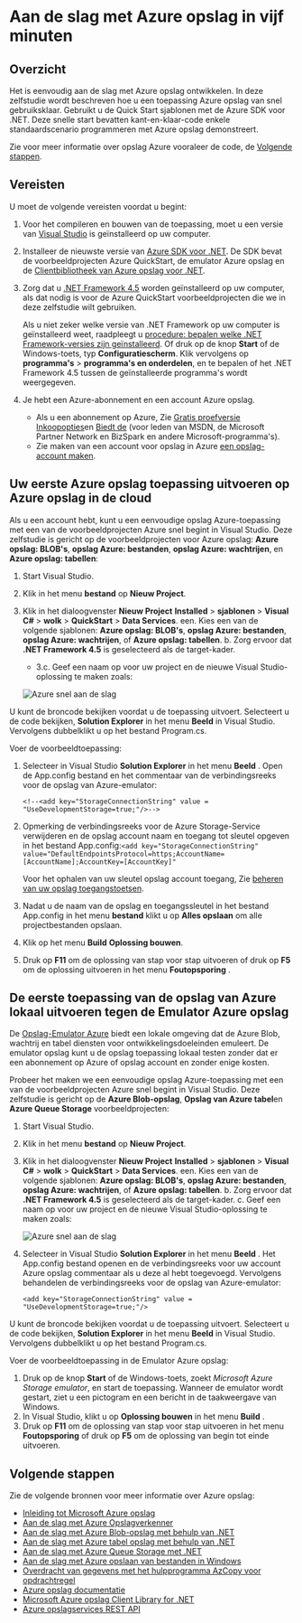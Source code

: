 <properties
    pageTitle="Aan de slag met Azure opslag in vijf minuten | Microsoft Azure"
    description="Snel aangeeft hoeveel van de op Microsoft Azure BLOB's, tabellen en wachtrijen met Azure snel begonnen, Visual Studio en de opslag van Azure-emulator. De eerste toepassing van Azure opslag in vijf minuten worden uitgevoerd."
    services="storage"
    documentationCenter=".net"
    authors="tamram"
    manager="carmonm"
    editor="tysonn"/>

<tags
    ms.service="storage"
    ms.workload="storage"
    ms.tgt_pltfrm="na"
    ms.devlang="dotnet"
    ms.topic="get-started-article"
    ms.date="10/18/2016"
    ms.author="tamram"/>

# <a name="get-started-with-azure-storage-in-five-minutes"></a>Aan de slag met Azure opslag in vijf minuten

## <a name="overview"></a>Overzicht

Het is eenvoudig aan de slag met Azure opslag ontwikkelen. In deze zelfstudie wordt beschreven hoe u een toepassing Azure opslag van snel gebruiksklaar. Gebruikt u de Quick Start sjablonen met de Azure SDK voor .NET. Deze snelle start bevatten kant-en-klaar-code enkele standaardscenario programmeren met Azure opslag demonstreert.

Zie voor meer informatie over opslag Azure vooraleer de code, de [Volgende stappen](#next-steps).

## <a name="prerequisites"></a>Vereisten

U moet de volgende vereisten voordat u begint:

1. Voor het compileren en bouwen van de toepassing, moet u een versie van [Visual Studio](https://www.visualstudio.com/) is geïnstalleerd op uw computer.

2. Installeer de nieuwste versie van [Azure SDK voor .NET](https://azure.microsoft.com/downloads/). De SDK bevat de voorbeeldprojecten Azure QuickStart, de emulator Azure opslag en de [Clientbibliotheek van Azure opslag voor .NET](https://msdn.microsoft.com/library/azure/dn261237.aspx).

3. Zorg dat u [.NET Framework 4.5](http://www.microsoft.com/download/details.aspx?id=30653) worden geïnstalleerd op uw computer, als dat nodig is voor de Azure QuickStart voorbeeldprojecten die we in deze zelfstudie wilt gebruiken.

    Als u niet zeker welke versie van .NET Framework op uw computer is geïnstalleerd weet, raadpleegt u [procedure: bepalen welke .NET Framework-versies zijn geïnstalleerd](https://msdn.microsoft.com/vstudio/hh925568.aspx). Of druk op de knop **Start** of de Windows-toets, typ **Configuratiescherm**. Klik vervolgens op **programma's** > **programma's en onderdelen**, en te bepalen of het .NET Framework 4.5 tussen de geïnstalleerde programma's wordt weergegeven.

4. Je hebt een Azure-abonnement en een account Azure opslag.

    - Als u een abonnement op Azure, Zie [Gratis proefversie](https://azure.microsoft.com/pricing/free-trial/) [Inkoopopties](https://azure.microsoft.com/pricing/purchase-options/)en [Biedt de](https://azure.microsoft.com/pricing/member-offers/) (voor leden van MSDN, de Microsoft Partner Network en BizSpark en andere Microsoft-programma's).
    - Zie maken van een account voor opslag in Azure [een opslag-account maken](storage-create-storage-account.md#create-a-storage-account).

## <a name="run-your-first-azure-storage-application-against-azure-storage-in-the-cloud"></a>Uw eerste Azure opslag toepassing uitvoeren op Azure opslag in de cloud

Als u een account hebt, kunt u een eenvoudige opslag Azure-toepassing met een van de voorbeeldprojecten Azure snel begint in Visual Studio. Deze zelfstudie is gericht op de voorbeeldprojecten voor Azure opslag: **Azure opslag: BLOB's**, **opslag Azure: bestanden**, **opslag Azure: wachtrijen**, en **Azure opslag: tabellen**:

1. Start Visual Studio.
2. Klik in het menu **bestand** op **Nieuw Project**.
3. Klik in het dialoogvenster **Nieuw Project** **Installed** > **sjablonen** > **Visual C#** > **wolk** > **QuickStart** > **Data Services**.
    een. Kies een van de volgende sjablonen: **Azure opslag: BLOB's**, **opslag Azure: bestanden**, **opslag Azure: wachtrijen**, of **Azure opslag: tabellen**.
    b. Zorg ervoor dat **.NET Framework 4.5** is geselecteerd als de target-kader.
    - 3.c. Geef een naam op voor uw project en de nieuwe Visual Studio-oplossing te maken zoals:

    ![Azure snel aan de slag][Image1]

U kunt de broncode bekijken voordat u de toepassing uitvoert. Selecteert u de code bekijken, **Solution Explorer** in het menu **Beeld** in Visual Studio. Vervolgens dubbelklikt u op het bestand Program.cs.

Voer de voorbeeldtoepassing:

1.  Selecteer in Visual Studio **Solution Explorer** in het menu **Beeld** . Open de App.config bestand en het commentaar van de verbindingsreeks voor de opslag van Azure-emulator:

    `<!--<add key="StorageConnectionString" value = "UseDevelopmentStorage=true;"/>-->`

2.  Opmerking de verbindingsreeks voor de Azure Storage-Service verwijderen en de opslag account naam en toegang tot sleutel opgeven in het bestand App.config:`<add key="StorageConnectionString" value="DefaultEndpointsProtocol=https;AccountName=[AccountName];AccountKey=[AccountKey]"`

    Voor het ophalen van uw sleutel opslag account toegang, Zie [beheren van uw opslag toegangstoetsen](storage-create-storage-account.md#manage-your-storage-access-keys).

3.  Nadat u de naam van de opslag en toegangssleutel in het bestand App.config in het menu **bestand** klikt u op **Alles opslaan** om alle projectbestanden opslaan.
4.  Klik op het menu **Build** **Oplossing bouwen**.
5.  Druk op **F11** om de oplossing van stap voor stap uitvoeren of druk op **F5** om de oplossing uitvoeren in het menu **Foutopsporing** .


## <a name="run-your-first-azure-storage-application-locally-against-the-azure-storage-emulator"></a>De eerste toepassing van de opslag van Azure lokaal uitvoeren tegen de Emulator Azure opslag

De [Opslag-Emulator Azure](storage-use-emulator.md) biedt een lokale omgeving dat de Azure Blob, wachtrij en tabel diensten voor ontwikkelingsdoeleinden emuleert. De emulator opslag kunt u de opslag toepassing lokaal testen zonder dat er een abonnement op Azure of opslag account en zonder enige kosten.

Probeer het maken we een eenvoudige opslag Azure-toepassing met een van de voorbeeldprojecten Azure snel begint in Visual Studio. Deze zelfstudie is gericht op de **Azure Blob-opslag**, **Opslag van Azure tabel**en **Azure Queue Storage** voorbeeldprojecten:

1. Start Visual Studio.
2. Klik in het menu **bestand** op **Nieuw Project**.
3. Klik in het dialoogvenster **Nieuw Project** **Installed** > **sjablonen** > **Visual C#** > **wolk** > **QuickStart** > **Data Services**.
    een. Kies een van de volgende sjablonen: **Azure opslag: BLOB's**, **opslag Azure: bestanden**, **opslag Azure: wachtrijen**, of **Azure opslag: tabellen**.
    b. Zorg ervoor dat **.NET Framework 4.5** is geselecteerd als de target-kader.
    c. Geef een naam op voor uw project en de nieuwe Visual Studio-oplossing te maken zoals:

    ![Azure snel aan de slag][Image1]

4.  Selecteer in Visual Studio **Solution Explorer** in het menu **Beeld** . Het App.config bestand openen en de verbindingsreeks voor uw account Azure opslag commentaar als u deze al hebt toegevoegd. Vervolgens behandelen de verbindingsreeks voor de opslag van Azure-emulator:

    `<add key="StorageConnectionString" value = "UseDevelopmentStorage=true;"/>`

U kunt de broncode bekijken voordat u de toepassing uitvoert. Selecteert u de code bekijken, **Solution Explorer** in het menu **Beeld** in Visual Studio. Vervolgens dubbelklikt u op het bestand Program.cs.

Voer de voorbeeldtoepassing in de Emulator Azure opslag:

1.  Druk op de knop **Start** of de Windows-toets, zoekt *Microsoft Azure Storage emulator*, en start de toepassing. Wanneer de emulator wordt gestart, ziet u een pictogram en een bericht in de taakweergave van Windows.
2.  In Visual Studio, klikt u op **Oplossing bouwen** in het menu **Build** .
3.  Druk op **F11** om de oplossing van stap voor stap uitvoeren in het menu **Foutopsporing** of druk op **F5** om de oplossing van begin tot einde uitvoeren.

## <a name="next-steps"></a>Volgende stappen

Zie de volgende bronnen voor meer informatie over Azure opslag:

* [Inleiding tot Microsoft Azure opslag](storage-introduction.md)
* [Aan de slag met Azure Opslagverkenner](../vs-azure-tools-storage-manage-with-storage-explorer.md)
* [Aan de slag met Azure Blob-opslag met behulp van .NET](storage-dotnet-how-to-use-blobs.md)
* [Aan de slag met Azure tabel opslag met behulp van .NET](storage-dotnet-how-to-use-tables.md)
* [Aan de slag met Azure Queue Storage met .NET](storage-dotnet-how-to-use-queues.md)
* [Aan de slag met Azure opslaan van bestanden in Windows](storage-dotnet-how-to-use-files.md)
* [Overdracht van gegevens met het hulpprogramma AzCopy voor opdrachtregel](storage-use-azcopy.md)
* [Azure opslag documentatie](https://azure.microsoft.com/documentation/services/storage/)
* [Microsoft Azure opslag Client Library for .NET](https://msdn.microsoft.com/library/azure/dn261237.aspx)
* [Azure opslagservices REST API](https://msdn.microsoft.com/library/azure/dd179355.aspx)

[Image1]: ./media/storage-getting-started-guide/QuickStart.png
